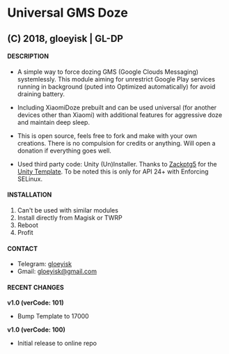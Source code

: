 # Universal GMS Doze
## (C) 2018, gloeyisk | GL-DP

#### DESCRIPTION

- A simple way to force dozing GMS (Google Clouds Messaging) systemlessly. This module aiming for unrestrict Google Play services running in background (puted into Optimized automatically) for avoid draining battery. 

- Including XiaomiDoze prebuilt and can be used universal (for another devices other than Xiaomi) with additional features for aggressive doze and maintain deep sleep.

- This is open source, feels free to fork and make with your own creations. There is no compulsion for credits or anything. Will open a donation if everything goes well.

- Used third party code: Unity (Un)Installer. Thanks to [Zackptg5](https://github.com/Zackptg5) for the [Unity Template](https://github.com/Zackptg5/Unity). To be noted this is only for API 24+ with Enforcing SELinux.


#### INSTALLATION

1. Can't be used with similar modules
2. Install directly from Magisk or TWRP
3. Reboot
4. Profit



#### CONTACT

- Telegram: [gloeyisk](t.me/gloeyisk)
- Gmail: [gloeyisk@gmail.com](gloeyisk@gmail.com)



#### RECENT CHANGES

**v1.0 (verCode: 101)**
- Bump Template to 17000

**v1.0 (verCode: 100)**
- Initial release to online repo
